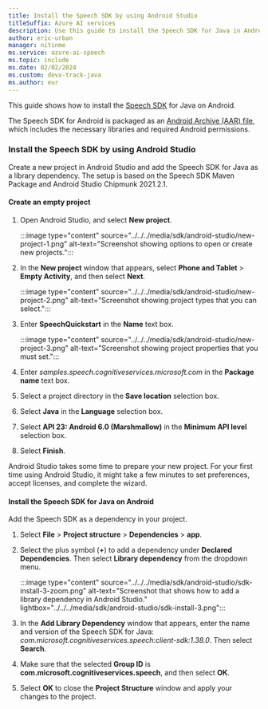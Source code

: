 ```yaml
---
title: Install the Speech SDK by using Android Studio
titleSuffix: Azure AI services
description: Use this guide to install the Speech SDK for Java in Android Studio.
author: eric-urban
manager: nitinme
ms.service: azure-ai-speech
ms.topic: include
ms.date: 02/02/2024
ms.custom: devx-track-java
ms.author: eur
---
```


This guide shows how to install the [Speech SDK](../../../speech-sdk.md) for Java on Android.

The Speech SDK for Android is packaged as an [Android Archive (AAR) file](https://developer.android.com/studio/projects/android-library), which includes the necessary libraries and required Android permissions.

### Install the Speech SDK by using Android Studio

Create a new project in Android Studio and add the Speech SDK for Java as a library dependency. The setup is based on the Speech SDK Maven Package and Android Studio Chipmunk 2021.2.1.

#### Create an empty project

1. Open Android Studio, and select **New project**.

   :::image type="content" source="../../../media/sdk/android-studio/new-project-1.png" alt-text="Screenshot showing options to open or create new projects.":::

1. In the **New project** window that appears, select **Phone and Tablet** > **Empty Activity**, and then select **Next**.

   :::image type="content" source="../../../media/sdk/android-studio/new-project-2.png" alt-text="Screenshot showing project types that you can select.":::

1. Enter **SpeechQuickstart** in the **Name** text box.

   :::image type="content" source="../../../media/sdk/android-studio/new-project-3.png" alt-text="Screenshot showing project properties that you must set.":::

1. Enter *samples.speech.cognitiveservices.microsoft.com* in the **Package name** text box.
1. Select a project directory in the **Save location** selection box.
1. Select **Java** in the **Language** selection box.
1. Select **API 23: Android 6.0 (Marshmallow)** in the **Minimum API level** selection box.
1. Select **Finish**.

Android Studio takes some time to prepare your new project. For your first time using Android Studio, it might take a few minutes to set preferences, accept licenses, and complete the wizard.

#### Install the Speech SDK for Java on Android

Add the Speech SDK as a dependency in your project.

1. Select **File** > **Project structure** > **Dependencies** > **app**.
1. Select the plus symbol (**+**) to add a dependency under **Declared Dependencies**. Then select **Library dependency** from the dropdown menu.

   :::image type="content" source="../../../media/sdk/android-studio/sdk-install-3-zoom.png" alt-text="Screenshot that shows how to add a library dependency in Android Studio." lightbox="../../../media/sdk/android-studio/sdk-install-3.png":::

1. In the **Add Library Dependency** window that appears, enter the name and version of the Speech SDK for Java: *com.microsoft.cognitiveservices.speech:client-sdk:1.38.0*. Then select **Search**.
1. Make sure that the selected **Group ID** is **com.microsoft.cognitiveservices.speech**, and then select **OK**.
1. Select **OK** to close the **Project Structure** window and apply your changes to the project.
